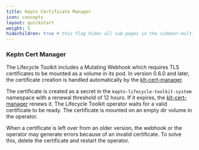 ```yaml
---
title: Keptn Certificate Manager
icon: concepts
layout: quickstart
weight: 5
hidechildren: true # this flag hides all sub-pages in the sidebar-multicard.html
---
```


### Keptn Cert Manager

The Lifecycle Toolkit includes a Mutating Webhook which requires TLS certificates to be mounted as a volume in its pod. In version 0.6.0 and later, the certificate creation
is handled automatically by the [klt-cert-manager](https://github.com/keptn/lifecycle-toolkit/blob/main/klt-cert-manager/README.md).

The certificate is created as a secret in the `keptn-lifecycle-toolkit-system` namespace with a renewal threshold of 12 hours. If it expires, the [klt-cert-manager](https://github.com/keptn/lifecycle-toolkit/blob/main/klt-cert-manager/README.md) renews it. The Lifecycle Toolkit operator waits for a valid certificate to be ready.
The certificate is mounted on an empty dir volume in the operator.

When a certificate is left over from an older version, the webhook or the operator may generate errors because of an invalid certificate. To solve this, delete the certificate and restart the operator.

